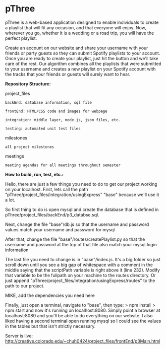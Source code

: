 # pThree

pThree is a web-based application designed to enable individuals to create a playlist that will fit any occasion, and that everyone will enjoy. Now, wherever you go, whether it is a wedding or a road trip, you will have the perfect playlist.

Create an account on our website and share your username with your friends or party guests so they can submit Spotify playlists to your account. Once you are ready to create your playlist, just hit the button and we'll take care of the rest. Our algorithm combines all the playlists that were submitted to your username and creates a new playlist on your Spotify account with the tracks that your friends or guests will surely want to hear.

**Repository Structure:**

  project_files
  
    backEnd: database information, sql file
    
    frontEnd: HTML/CSS code and images for webpage
    
    integration: middle layer, node.js, json files, etc.
    
    testing: automated unit test files
    
  milestones
  
    all project milestones
    
  meetings
  
    meeting agendas for all meetings throughout semester
    
**How to build, run, test, etc.:**

Hello, there are just a few things you need to do to get our project working on your localhost.
First, lets call the path "pThree/project_files/integration/usingExpress" "base" because we'll use it a lot.

So first thing to do is open mysql and create the database that is defined in pThree/project_files/backEnd/p3_databse.sql.

Next, change the file "base"/db.js so that the username and password values match your username and password for mysql

After that, change the file "base"/routes/createPlaylist.py so that the username and password at the top of that file also match your mysql login information

The last file you need to change is in "base"/index.js. It's a big folder so just scroll down until you see a big gap of whitespace with a comment in the middle saying that the scriptPath variable is right above it (line 232). Modify that variable to be the fullpath on your machine to the routes directory. Or just append "pThree/project_files/integration/usingExpress/routes" to the path to our project.

MIKE, add the dependencies you need here

Finally, just open a terminal, navigate to "base", then type:
	> npm install
	> npm start
and now it's running on localhost:8080. Simply point a browser at localhost:8080 and you'll be able to do everything on our website. I also liked having a second terminal open running mysql so I could see the values in the tables but that isn't strictly necessary.







Server is live: http://creative.colorado.edu/~chuh0424/project_files/frontEnd/p3Main.html 


